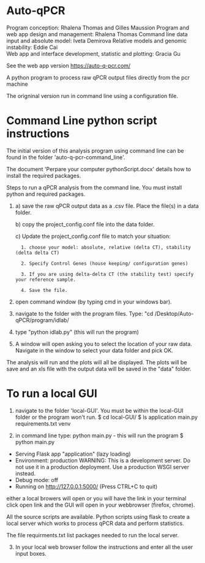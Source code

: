 # Auto-qPCR

Program conception: Rhalena Thomas and Gilles Maussion
Program and web app design and management: Rhalena Thomas
Command line data input and absolute model: Iveta Demirova
Relative models and genomic instability: Eddie Cai  
Web app and interface development, statistic and plotting: Gracia Gu


See the web app version https://auto-q-pcr.com/


A python program to process raw qPCR output files directly from the pcr machine

The origninal version run in command line using a configuration file.  
# Command Line python script instructions

The initial version of this analysis program using command line can be found in the folder 'auto-q-pcr-command_line'.

The document 'Perpare your computer pythonScript.docx' details how to install the required packages.

Steps to run a qPCR analysis from the command line. You must install python and required packages.

1. a) save the raw qPCR output data as a .csv file. Place the file(s) in a data folder.

   b) copy the project_config.conf file into the data folder.
   
   c) Update the project_config.conf file to match your situation:
   
         1. choose your model: absolute, relative (delta CT), stability (delta delta CT)
   
         2. Specify Control Genes (house keeping/ configuration genes)
         
         3. If you are using delta-delta CT (the stability test) specify your reference sample.
         
         4. Save the file. 
2. open command window (by typing cmd in your windows bar).
3. navigate to the folder with the program files. Type: "cd /Desktop/Auto-qPCR/program/idlab/
4. type "python idlab.py"      (this will run the program)
5. A window will open asking you to select the location of your raw data.  Navigate in the window to select your data folder and pick OK.

The analysis will run and the plots will all be displayed. The plots will be save and an xls file with the output data will be saved in the "data" folder.

# To run a local GUI
1. navigate to the folder 'local-GUI'. You must be within the local-GUI folder or the program won't run.
$ cd local-GUI/
$ ls 
application  main.py  requirements.txt  venv


2. in command line type: python main.py  - this will run the program
$ python main.py
 * Serving Flask app "application" (lazy loading)
 * Environment: production
   WARNING: This is a development server. Do not use it in a production deployment.
   Use a production WSGI server instead.
 * Debug mode: off
 * Running on http://127.0.0.1:5000/ (Press CTRL+C to quit)


either a local browers will open or you will have the link in your terminal click open link and the GUI will open in your webbrowser (firefox, chrome).

All the source scripts are available. Python scripts using flask to create a local server which works to process qPCR data and perform statistics.

The file requirments.txt list packages needed to run the local server.

3. In your local web browser follow the instructions and enter all the user input boxes. 

